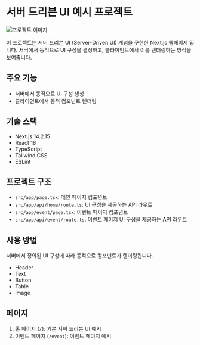 # 서버 드리븐 UI 예시 프로젝트

![프로젝트 이미지](https://github.com/user-attachments/assets/a0746620-2494-4c1c-b1c0-5d2697e8312b)

이 프로젝트는 서버 드리븐 UI (Server-Driven UI) 개념을 구현한 Next.js 웹페이지 입니다. 서버에서 동적으로 UI 구성을 결정하고, 클라이언트에서 이를 렌더링하는 방식을 보여줍니다.

## 주요 기능

- 서버에서 동적으로 UI 구성 생성
- 클라이언트에서 동적 컴포넌트 렌더링

## 기술 스택

- Next.js 14.2.15
- React 18
- TypeScript
- Tailwind CSS
- ESLint

## 프로젝트 구조

- `src/app/page.tsx`: 메인 페이지 컴포넌트
- `src/app/api/home/route.ts`: UI 구성을 제공하는 API 라우트
- `src/app/event/page.tsx`: 이벤트 페이지 컴포넌트
- `src/app/api/event/route.ts`: 이벤트 페이지 UI 구성을 제공하는 API 라우트

## 사용 방법

서버에서 정의된 UI 구성에 따라 동적으로 컴포넌트가 렌더링됩니다.

- Header
- Text
- Button
- Table
- Image

## 페이지

1. 홈 페이지 (`/`): 기본 서버 드리븐 UI 예시
2. 이벤트 페이지 (`/event`): 이벤트 페이지 예시
